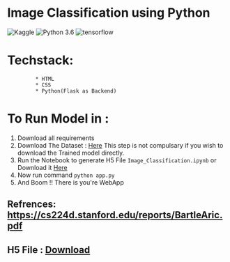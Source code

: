 # Image Classification using Python

![Kaggle](https://img.shields.io/badge/Dataset-Kaggle-blue.svg) ![Python 3.6](https://img.shields.io/badge/Python-3.6-brightgreen.svg) ![tensorflow](https://img.shields.io/badge/Library-Tensorflow-orange.svg)


# Techstack: 
             * HTML
             * CSS
             * Python(Flask as Backend)
             

# To Run Model in :
1. Download all requirements 
2. Download The Dataset : [Here](https://www.tensorflow.org/datasets/catalog/imagenet2012) This step is not compulsary if you wish to download the Trained model directly.
3. Run the Notebook to generate H5 File ```Image_Classification.ipynb``` or Download it [Here](https://drive.google.com/file/d/1DnGvosMhZuYx-y9f_5DmdP79i-CfnaJT/view?usp=sharing)
4. Now run command ```python app.py```
5. And Boom !! There is you're WebApp


## Refrences: https://cs224d.stanford.edu/reports/BartleAric.pdf

## H5 File : [Download](https://drive.google.com/file/d/1DnGvosMhZuYx-y9f_5DmdP79i-CfnaJT/view?usp=sharing)

